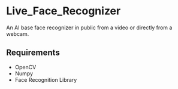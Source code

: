 # Live_Face_Recognizer
An AI base face recognizer in public from a video or directly from a webcam.

## Requirements
- OpenCV
- Numpy
- Face Recognition Library
